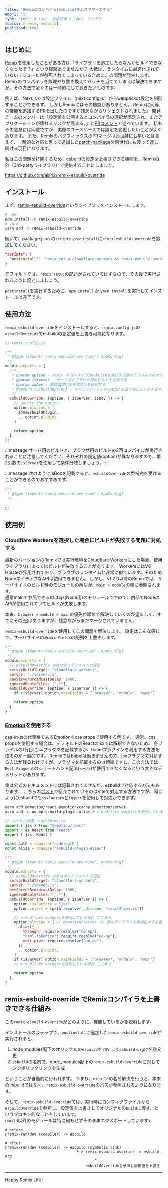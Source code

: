 ```yaml
---
title: "Remixのコンパイラ(esbuild)をカスタマイズする"
emoji: "💽"
type: "tech" # tech: 技術記事 / idea: アイデア
topics: [remix, esbuild]
published: true
---
```


## はじめに

[Remix](https://remix.run/)を使用したことがある方は「ライブラリを追加したらなんかビルドできなくなったぞ？」という経験ありませんか？
大抵は、ランタイムに最適化されていないモジュールが参照されてしまっているためにこの問題が発生します。
Remixのコンパイラを無理やり書き換えてパッチを当ててしまえば解決できますが、その方法で凌ぐのは一時的にしておきたいものです。

例えば、Next.jsでは設定ファイル（next.config.js）からwebpackの設定を制御することができます。 しかしRemixにはその機能がありません。
Remixに同等の機能を追加する[PR](https://github.com/remix-run/remix/pull/2168)を出したのですが残念ながらリジェクトされました。
開発チームのメンバーは「設定値を公開するとコンパイラの選択が固定され、またアプリケーションが壊れるリスクが高まる。」と[PRコメント](https://github.com/remix-run/remix/pull/2168#issuecomment-1058193715)で述べています。
私もその意見には同意ですが、実際のユースケースでは設定を変更したいことがよくあります。
また、RemixのバグフィックスのPRマージはお世辞にも早いとは言えず、一時的な対応と思って追加した[patch-package](https://www.npmjs.com/package/patch-package)を何世代にも渡って運し続ける羽目になります。

私はこの問題を打開するため、esbuildの設定を上書きできる機能を、Remixの外（3rd-partyライブラリ）で提供することにしました。

https://github.com/aiji42/remix-esbuild-override

## インストール

まず、[remix-esbuild-override](https://github.com/aiji42/remix-esbuild-override)というライブラリをインストールします。
```bash
# npm
npm install -D remix-esbuild-override
# yarn 
yarn add -D remix-esbuild-override
```

続いて、package.json の`scripts.postinstall`に`remix-esbuild-override`を追加してください。
```json
"scripts": {
  "postinstall": "remix setup cloudflare-workers && remix-esbuild-override"
}
```
デフォルトでは、`remix setup`の記述がされているはずなので、その後で実行されるように記述しましょう。

`postinstall`を実行するために、`npm install` か `yarn install`を実行してインストールは完了です。

## 使用方法

`remix-esbuild-override`をインストールすると、`remix.config.js`の`esbuildOverride`でesbuildの設定値を上書き可能になります。  

```js
// remix.config.js

/**
 * @type {import('remix-esbuild-override').AppConfig}
 */
module.exports = {
  /**
   * @param option - remix のコンパイラがesbuildを実行する際のデフォルトのオプション値
   * @param isServer - サーバ用とブラウザ用のビルドを区別する
   * @param isDev - 開発環境か本番環境かを区別する
   * @return {EsbuildOption} - ※アップデートしたoptionを返り値として必ず返すこと
   */
  esbuildOverride: (option, { isServer, isDev }) => {
    // update the option
    option.plugins = [
      someEsbuildPlugin,
      ...option.plugins
    ]

    return option;
  },
};
```

:::message
サーバ用のビルドと、ブラウザ用のビルドの2回コンパイルが実行されることに注意してください。それぞれの設定値(option)が異なりますので、第2引数の`isServer`を使用して条件分岐しましょう。
:::

:::message
次のようにjsDocを記載すると、`esbuildOverride`の型補完を受けることができるのでおすすめです。
```js
/**
 * @type {import('remix-esbuild-override').AppConfig}
 */
```
:::

## 使用例

### Cloudflare Workersを選択した場合にビルドが失敗する問題に対処する

最新のバージョンのRemixでは実行環境をCloudflare Workersにした場合、使用ライブラリによってはビルドが失敗することがあります。
WorkersにはV8 Isolateが採用されており、ブラウザのランタイムと非常に似ています。そのためNodeネイティブなAPIは使用できません。
しかし、v1.2.0以降のRemixでは、サーバサイドのビルド時のモジュールの解決が、`main > module`の順に参照されます。  
通常mainで参照できるのはcjs(Node用)のモジュールですので、内部でNodeのAPIが使用されていてビルドが失敗します。

本来、`browser > module > main`の優先位順位で解決していくのが望ましく、すでにその[PR](https://github.com/remix-run/remix/pull/2076)はありますが、残念ながらまだマージされていません。

`remix-esbuild-override`を使用してこの問題を解決します。
設定はこんな感じで、サーバサイドのみ`mainFields`の配列を上書きします。
```js
/**
 * @type {import('remix-esbuild-override').AppConfig}
 */
module.exports = {
  // esbuildOverride 以外は全てデフォルトの設定
  serverBuildTarget: "cloudflare-workers",
  server: "./server.js",
  devServerBroadcastDelay: 1000,
  ignoredRouteFiles: [".*"],
  esbuildOverride: (option, { isServer }) => {
    if (isServer) option.mainFields = ["browser", "module", "main"]

    return option
  },
}
```

### [Emotion](https://emotion.sh/docs/introduction)を使用する

css-in-jsの代表格であるEmotionをcss propsで使用する例です。
通常、css propsを使用する場合は、デフォルトのReactのjsxでは解釈できないため、 各ファイルの1行目にjsxプラグマを記載するか、babelプラグインを利用する方法を取るのが一般的です。
Remixではbabelは動きませんので、jsxプラグマで対処する方法が残るわけですが、プラグマを記載するのは煩雑ですし、この方法では`Rect.Fragment`のショートハンド記法(`<></>`)が使用できなくなるという大きなデメリットがあります。

実は公式のドキュメントには記載されてませんが、esbuildで対応する方法もあります。
こちらの[ポスト](https://dev.to/ajitsinghkamal/using-emotionjs-with-vite-2ndj)で紹介されているのはViteで対応する方法ですが、同じようにesbuildでも`jsxFactory`と`inject`を使用して対応ができます。

```bash
yarn add @emotion/react @emotion/cache @emotion/server
yarn add -D no-op esbuild-plugin-alias # cloudflare workersを選択している場合はこちらも追加
```

```ts
// ルートに設置 reactShims.ts
import { jsx } from "@emotion/react"
import * as React from "react"
export { jsx, React }
```

```js
const path = require("node:path")
const alias = require("esbuild-plugin-alias")

/**
 * @type {import('remix-esbuild-override').AppConfig}
 */
module.exports = {
  // esbuildOverride 以外は全てデフォルトの設定
  serverBuildTarget: "cloudflare-workers",
  server: "./server.js",
  devServerBroadcastDelay: 1000,
  ignoredRouteFiles: [".*"],
  esbuildOverride: (option, { isServer }) => {
    option.jsxFactory = "jsx"
    option.inject = [path.resolve(__dirname, "reactShims.ts")]

    // cloudflare workersを選択している場合 ここから
    option.plugins = [ // @emotion/server の一部のライブラリを無効化する必要がある
      alias({
        through: require.resolve("no-op"),
        "html-tokenize": require.resolve("no-op"),
        multipipe: require.resolve("no-op"),
      }),
      ...option.plugins,
    ]
    if (isServer) option.mainFields = ["browser", "module", "main"]
    // cloudflare workersを選択している場合 ここまで

    return option
  },
}
```

## remix-esbuild-override でRemixコンパイラを上書きできる仕組み

この`remix-esbuild-override`がどのように、機能しているかを説明します。

インストールのステップで、`postinstall`に追加した`remix-esbuild-override`が実行されると、
1. node_modules配下のオリジナルの`esbuild`を mv して`esbuild-org`に名称変更
2. `esbuild`の名前で、node_modules配下の`remix-esbuild-override`に対してシンボリックリンクを生成

ということが自動的に行われます。
つまり、`esbuild`の名前解決を行うと、本来のesbuildではなく、`remix-esbuild-override`のパスが参照されるようになります。

そして、`remix-esbuild-override`では、実行時にコンフィグファイルから`esbuildOverride`を参照し、設定値を上書きしてオリジナルの`build`に渡す、というプロキシ的なことをしています。  
(`build`以外のモジュールは特に何もせずそのままエクスポートしています)

```
# before
@remix-run/dev (compiler) -> esbuild

# after
@remix-run/dev (compiler) -> esbuild (symbolic link)
                                └-> remix-esbuild-override -> esbuild-org
                                        ^
                                    esbuildOverrideを参照し設定値を上書き
```

---

Happy Remix Life !